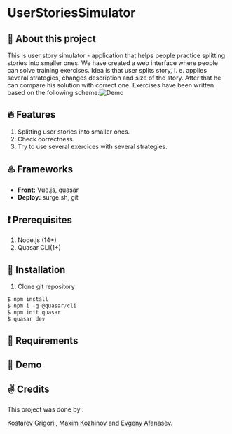 # UserStoriesSimulator

## :wave: About this project
This is user story simulator - application that helps people practice splitting stories into smaller ones. We have created a web interface where people can solve training exercises. Idea is that user splits story, i. e. applies several strategies, changes description and size of the story. After that he can compare his solution with correct one. Exercises have been written based on the following scheme:![Demo](http://1qtspv2a8qad3nf2xr3pzat3-wpengine.netdna-ssl.com/wp-content/uploads/2020/10/HW-Story-Splitting-Flowchart-Thumbnail.png)

## :fire: Features
1. Splitting user stories into smaller ones.
2. Check correctness.
3. Try to use several exercices with several strategies.

## :hotsprings: Frameworks
- **Front:** Vue.js, quasar
- **Deploy:** surge.sh, git

## :heavy_exclamation_mark: Prerequisites
1. Node.js (14+)
2. Quasar CLI(1+)

## :wrench: Installation
1. Clone git repository
```javascript
$ npm install
$ npm i -g @quasar/cli
$ npm init quasar
$ quasar dev
```

## :bookmark_tabs: Requirements
<!-- Check [Requirements](/documentation/Requirements.md) file to find:
- Glossary.
- Stakeholders Roles.
- User stories.
- Non-functional requirements. -->

## :movie_camera: Demo
<!-- ![Demo](/documentation/diagrams/Demo.gif) -->

## :v: Credits
This project was done by :

[Kostarev Grigorii](https://github.com/none-word), [Maxim Kozhinov](https://github.com/Maxkoz777) and [Evgeny Afanasev](https://github.com/AfanasevEvgeny).
